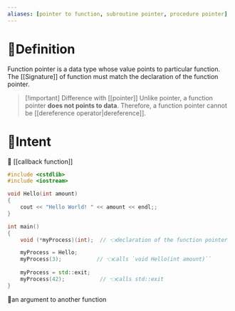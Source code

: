 ```yaml
---
aliases: [pointer to function, subroutine pointer, procedure pointer]
---
```

# 📝Definition
Function pointer is a data type whose value points to particular function. The [[Signature]] of function must match the declaration of the function pointer.

> [!important] Difference with [[pointer]]
> Unlike pointer, a function pointer **does not points to data**. Therefore, a function pointer cannot be [[dereference operator|dereference]].



# 🎯Intent
📌 [[callback function]]
```cpp
#include <cstdlib>
#include <iostream>

void Hello(int amount)
{
    cout << "Hello World! " << amount << endl;;
}

int main()
{
    void (*myProcess)(int);  // 👈declaration of the function pointer

	myProcess = Hello;
    myProcess(3);           // 👈calls `void Hello(int amount)``
    
    myProcess = std::exit;
    myProcess(42);           // 👈calls std::exit
}
```

📌an argument to another function